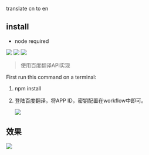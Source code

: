 translate cn to en

## install

- node required



![](https://img.shields.io/badge/version-v1.0-green?style=for-the-badge)
[![](https://img.shields.io/badge/download-click-blue?style=for-the-badge)](https://github.com/alanhg/alfred-workflows/raw/master/translate/Translate.alfredworkflow)
[![](https://img.shields.io/badge/plist-link-important?style=for-the-badge)](https://raw.githubusercontent.com/alanhg/alfred-workflows/master/translate/src/info.plist)



<!-- more -->
> 使用百度翻译API实现


First run this command on a terminal:
 
 1. npm install
 2. 登陆百度翻译，将APP ID，密钥配置在workflow中即可。
 
    ![](screenshot.jpeg)

## 效果

![](./translate.gif)
